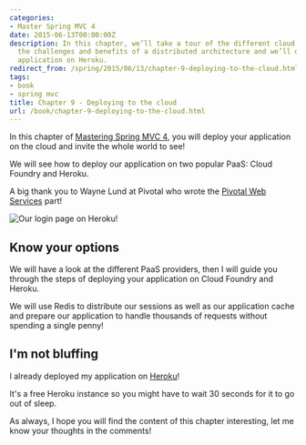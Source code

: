 ```yaml
---
categories:
- Master Spring MVC 4
date: 2015-06-13T00:00:00Z
description: In this chapter, we’ll take a tour of the different cloud providers, understand
  the challenges and benefits of a distributed architecture and we’ll deploy our web
  application on Heroku.
redirect_from: /spring/2015/06/13/chapter-9-deploying-to-the-cloud.html
tags:
- book
- spring mvc
title: Chapter 9 - Deploying to the cloud
url: /book/chapter-9-deploying-to-the-cloud.html
---
```


In this chapter of [Mastering Spring MVC 4](/mastering-spring-mvc4.html), you will deploy your application on the cloud and invite the whole world to see!

We will see how to deploy our application on two popular PaaS: Cloud Foundry and
Heroku.

A big thank you to Wayne Lund at Pivotal who wrote the [Pivotal Web Services](https://run.pivotal.io/) part!

![Our login page on Heroku!](/assets/images/book/chap8-1.png "Login page")

## Know your options

We will have a look at the different PaaS providers, then I will guide you through the steps of deploying your application on Cloud Foundry and Heroku.

We will use Redis to distribute our sessions as well as our application cache
and prepare our application to handle thousands of requests without spending a single penny!

## I'm not bluffing

I already deployed my application on [Heroku](http://masterspringmvc.herokuapp.com/)!

It's a free Heroku instance so you might have to wait 30 seconds for it to go
out of sleep.

As always, I hope you will find the content of this chapter interesting, let me know your thoughts in the comments!
